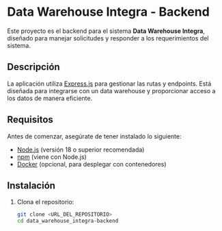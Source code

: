 # Data Warehouse Integra - Backend

Este proyecto es el backend para el sistema **Data Warehouse Integra**, diseñado para manejar solicitudes y responder a los requerimientos del sistema.

## Descripción

La aplicación utiliza [Express.js](https://expressjs.com/) para gestionar las rutas y endpoints. Está diseñada para integrarse con un data warehouse y proporcionar acceso a los datos de manera eficiente.

## Requisitos

Antes de comenzar, asegúrate de tener instalado lo siguiente:

- [Node.js](https://nodejs.org/) (versión 18 o superior recomendada)
- [npm](https://www.npmjs.com/) (viene con Node.js)
- [Docker](https://www.docker.com/) (opcional, para desplegar con contenedores)

## Instalación

1. Clona el repositorio:
   ```bash
   git clone <URL_DEL_REPOSITORIO>
   cd data_warehouse_integra-backend
